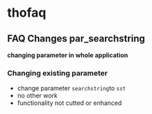 # thofaq
## FAQ Changes par_searchstring
**changing parameter in whole application**

### Changing existing parameter

* change parameter `searchstring`to `sst`
* no other work
* functionality not cutted or enhanced
